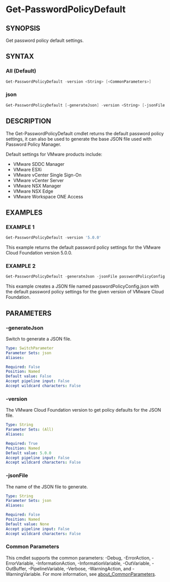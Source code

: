 # Get-PasswordPolicyDefault

## SYNOPSIS

Get password policy default settings.

## SYNTAX

### All (Default)

```powershell
Get-PasswordPolicyDefault -version <String> [<CommonParameters>]
```

### json

```powershell
Get-PasswordPolicyDefault [-generateJson] -version <String> [-jsonFile <String>] [<CommonParameters>]
```

## DESCRIPTION

The Get-PasswordPolicyDefault cmdlet returns the default password policy settings, it can also be used to
generate the base JSON file used with Password Policy Manager.

Default settings for VMware products include:

- VMware SDDC Manager
- VMware ESXi
- VMware vCenter Single Sign-On
- VMware vCenter Server
- VMware NSX Manager
- VMware NSX Edge
- VMware Workspace ONE Access

## EXAMPLES

### EXAMPLE 1

```powershell
Get-PasswordPolicyDefault -version '5.0.0'
```

This example returns the default password policy settings for the VMware Cloud Foundation version 5.0.0.

### EXAMPLE 2

```powershell
Get-PasswordPolicyDefault -generateJson -jsonFile passwordPolicyConfig.json -version '5.0.0'
```

This example creates a JSON file named passwordPolicyConfig.json with the default password policy settings for the given version of VMware Cloud Foundation.

## PARAMETERS

### -generateJson

Switch to generate a JSON file.

```yaml
Type: SwitchParameter
Parameter Sets: json
Aliases:

Required: False
Position: Named
Default value: False
Accept pipeline input: False
Accept wildcard characters: False
```

### -version

The VMware Cloud Foundation version to get policy defaults for the JSON file.

```yaml
Type: String
Parameter Sets: (All)
Aliases:

Required: True
Position: Named
Default value: 5.0.0
Accept pipeline input: False
Accept wildcard characters: False
```

### -jsonFile

The name of the JSON file to generate.

```yaml
Type: String
Parameter Sets: json
Aliases:

Required: False
Position: Named
Default value: None
Accept pipeline input: False
Accept wildcard characters: False
```

### Common Parameters

This cmdlet supports the common parameters: -Debug, -ErrorAction, -ErrorVariable, -InformationAction, -InformationVariable, -OutVariable, -OutBuffer, -PipelineVariable, -Verbose, -WarningAction, and -WarningVariable. For more information, see [about_CommonParameters](http://go.microsoft.com/fwlink/?LinkID=113216).
